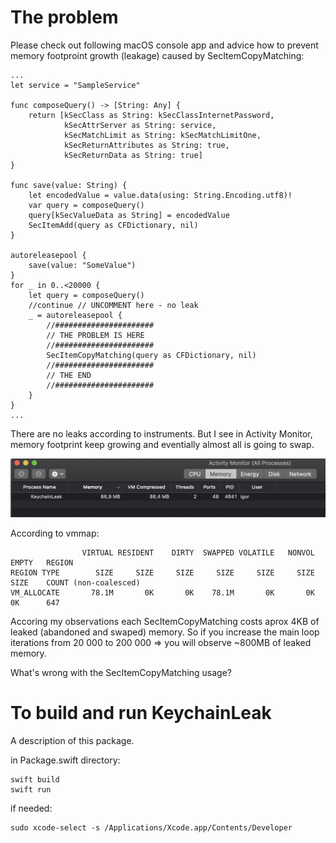 # The problem

Please check out following macOS console app and advice how to prevent memory footproint growth (leakage) caused by SecItemCopyMatching:


	...
    let service = "SampleService"
    
    func composeQuery() -> [String: Any] {
        return [kSecClass as String: kSecClassInternetPassword,
                kSecAttrServer as String: service,
                kSecMatchLimit as String: kSecMatchLimitOne,
                kSecReturnAttributes as String: true,
                kSecReturnData as String: true]
    }
    
    func save(value: String) {
        let encodedValue = value.data(using: String.Encoding.utf8)!
        var query = composeQuery()
        query[kSecValueData as String] = encodedValue
        SecItemAdd(query as CFDictionary, nil)
    }
    
    autoreleasepool {
        save(value: "SomeValue")
    }
    for _ in 0..<20000 {
        let query = composeQuery()
        //continue // UNCOMMENT here - no leak
        _ = autoreleasepool {
            //######################
            // THE PROBLEM IS HERE
            //######################
            SecItemCopyMatching(query as CFDictionary, nil)
            //######################
            // THE END
            //######################
        }
    }
	...

There are no leaks according to instruments. But I see in Activity Monitor, memory footprint keep growing and eventially almost all is going to swap.

![Activity Monitor](Leak.png?raw=true "Leak in Activity Monitor")

According to vmmap:

                    VIRTUAL RESIDENT    DIRTY  SWAPPED VOLATILE   NONVOL    EMPTY   REGION
    REGION TYPE        SIZE     SIZE     SIZE     SIZE     SIZE     SIZE     SIZE    COUNT (non-coalesced)
    VM_ALLOCATE       78.1M       0K       0K    78.1M       0K       0K       0K      647


Accoring my observations each SecItemCopyMatching costs aprox 4KB of leaked (abandoned and swaped) memory. So if you increase the main loop iterations from 20 000 to 200 000 => you will observe ~800MB of leaked memory.

What's wrong with the SecItemCopyMatching usage?

# To build and run KeychainLeak

A description of this package.

in Package.swift directory:
	
	swift build
	swift run

if needed:

	sudo xcode-select -s /Applications/Xcode.app/Contents/Developer
